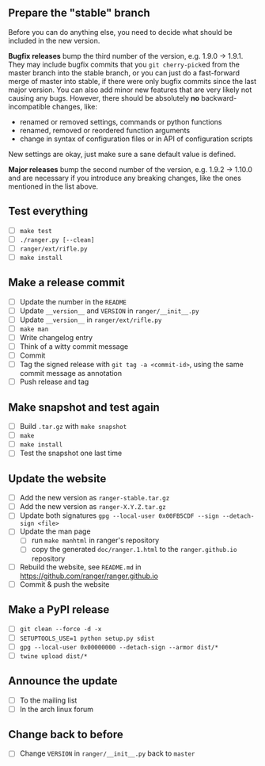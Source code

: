 Prepare the "stable" branch
---------------------------
Before you can do anything else, you need to decide what should be included in
the new version.

**Bugfix releases** bump the third number of the version, e.g. 1.9.0 -> 1.9.1.
They may include bugfix commits that you `git cherry-pick`ed from the master
branch into the stable branch, or you can just do a fast-forward merge of
master into stable, if there were only bugfix commits since the last major
version.  You can also add minor new features that are very likely not causing
any bugs.  However, there should be absolutely **no** backward-incompatible
changes, like:

- renamed or removed settings, commands or python functions
- renamed, removed or reordered function arguments
- change in syntax of configuration files or in API of configuration scripts

New settings are okay, just make sure a sane default value is defined.

**Major releases** bump the second number of the version, e.g. 1.9.2 -> 1.10.0
and are necessary if you introduce any breaking changes, like the ones
mentioned in the list above.

Test everything
----------------
* [ ] `make test`
* [ ] `./ranger.py [--clean]`
* [ ] `ranger/ext/rifle.py`
* [ ] `make install`

Make a release commit
---------------------
* [ ] Update the number in the `README`
* [ ] Update `__version__` and `VERSION` in `ranger/__init__.py`
* [ ] Update `__version__` in `ranger/ext/rifle.py`
* [ ] `make man`
* [ ] Write changelog entry
* [ ] Think of a witty commit message
* [ ] Commit
* [ ] Tag the signed release with `git tag -a <commit-id>`, using the same
      commit message as annotation
* [ ] Push release and tag

Make snapshot and test again
----------------------------
* [ ] Build `.tar.gz` with `make snapshot`
* [ ] `make`
* [ ] `make install`
* [ ] Test the snapshot one last time

Update the website
------------------
* [ ] Add the new version as `ranger-stable.tar.gz`
* [ ] Add the new version as `ranger-X.Y.Z.tar.gz`
* [ ] Update both signatures `gpg --local-user 0x00FB5CDF --sign --detach-sign <file>`
* [ ] Update the man page
    * [ ] run `make manhtml` in ranger's repository
    * [ ] copy the generated `doc/ranger.1.html` to the `ranger.github.io` repository
* [ ] Rebuild the website, see `README.md` in https://github.com/ranger/ranger.github.io
* [ ] Commit & push the website

Make a PyPI release
-------------------
* [ ] `git clean --force -d -x`
* [ ] `SETUPTOOLS_USE=1 python setup.py sdist`
* [ ] `gpg --local-user 0x00000000 --detach-sign --armor dist/*`
* [ ] `twine upload dist/*`

Announce the update
-------------------
* [ ] To the mailing list
* [ ] In the arch linux forum

Change back to before
---------------------
* [ ] Change `VERSION` in `ranger/__init__.py` back to `master`
